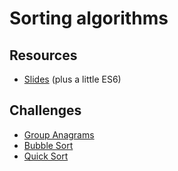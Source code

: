 # Sorting algorithms

## Resources

* [Slides](https://slides.com/bbyunis/coder-s-workshop-2-5-7-9-12-14) (plus a little ES6)

## Challenges

* [Group Anagrams](../Coding-Challenges/groupAnagrams)
* [Bubble Sort](../Coding-Challenges/bubbleSort)
* [Quick Sort](../Coding-Challenges/quickSort)
